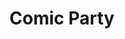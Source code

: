 --- 
title: "Comic Party"
publishdate: "2019-2-21T16:48:46+02:00"
src: "https://365manga.net/manga/comic-party"
image: "https://data.365manga.net/images/thumbnails/30472-comic-party.jpg"
description: " From Tokyopop: The plot centers on Kazuki Sendo, whose passion and talent for painting and drawing propels him into the world of doujinshi (underground comics). Soon, Kazuki's everyday life is consumed by the fanboy life and his girlfriend is beginning to have some serious doubts about him... Sure, his new career as a struggling artist has begun, but at what cost to his friends and family?"
---